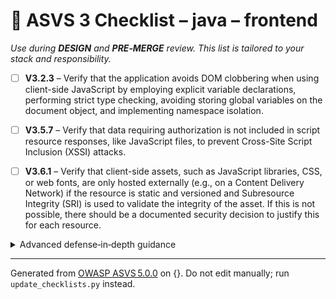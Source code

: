 # 🔴 ASVS 3 Checklist – java – frontend

*Use during **DESIGN** and **PRE‑MERGE** review. This list is tailored to your stack and responsibility.*


- [ ] **V3.2.3** – Verify that the application avoids DOM clobbering when using client-side JavaScript by employing explicit variable declarations, performing strict type checking, avoiding storing global variables on the document object, and implementing namespace isolation.

- [ ] **V3.5.7** – Verify that data requiring authorization is not included in script resource responses, like JavaScript files, to prevent Cross-Site Script Inclusion (XSSI) attacks.

- [ ] **V3.6.1** – Verify that client-side assets, such as JavaScript libraries, CSS, or web fonts, are only hosted externally (e.g., on a Content Delivery Network) if the resource is static and versioned and Subresource Integrity (SRI) is used to validate the integrity of the asset. If this is not possible, there should be a documented security decision to justify this for each resource.

<details><summary>Advanced defense‑in‑depth guidance</summary>


_Add organisation‑specific recommendations, links to tooling, threat models, etc._

</details>


---

Generated from [OWASP ASVS 5.0.0](https://owasp.org/www-project-application-security-verification-standard/) on {}. Do not edit manually; run `update_checklists.py` instead.
